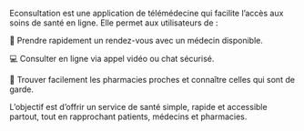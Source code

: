 Econsultation est une application de télémédecine qui facilite l’accès aux soins de santé en ligne.
Elle permet aux utilisateurs de :

📅 Prendre rapidement un rendez-vous avec un médecin disponible.

💻 Consulter en ligne via appel vidéo ou chat sécurisé.

💊 Trouver facilement les pharmacies proches et connaître celles qui sont de garde.

L’objectif est d’offrir un service de santé simple, rapide et accessible partout, tout en rapprochant patients, médecins et pharmacies.
